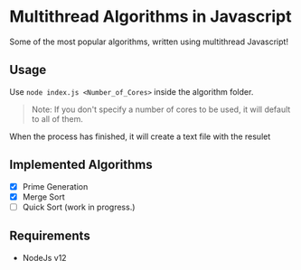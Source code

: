 # Multithread Algorithms in Javascript

Some of the most popular algorithms, written using multithread Javascript!

## Usage
Use `node index.js <Number_of_Cores>` inside the algorithm folder.
> Note: If you don't specify a number of cores to be used, it will default to all of them.

When the process has finished, it will create a text file with the resulet

## Implemented Algorithms
- [x] Prime Generation
- [x] Merge Sort
- [ ] Quick Sort (work in progress.)

## Requirements
- NodeJs v12
